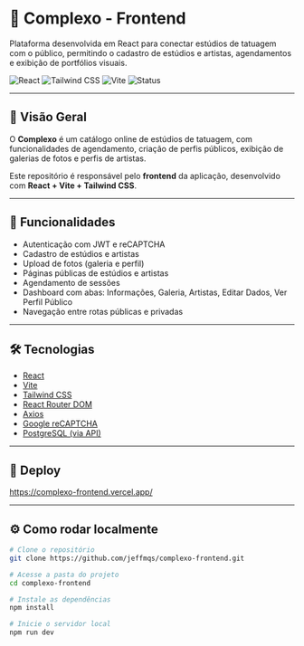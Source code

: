 # 🎨 Complexo - Frontend

Plataforma desenvolvida em React para conectar estúdios de tatuagem com o público, permitindo o cadastro de estúdios e artistas, agendamentos e exibição de portfólios visuais.

![React](https://img.shields.io/badge/React-20232A?style=for-the-badge&logo=react&logoColor=61DAFB)
![Tailwind CSS](https://img.shields.io/badge/Tailwind_CSS-38B2AC?style=for-the-badge&logo=tailwind-css&logoColor=white)
![Vite](https://img.shields.io/badge/Vite-646CFF?style=for-the-badge&logo=vite&logoColor=FFD62E)
![Status](https://img.shields.io/badge/status-em%20desenvolvimento-yellow)

---

## 📌 Visão Geral

O **Complexo** é um catálogo online de estúdios de tatuagem, com funcionalidades de agendamento, criação de perfis públicos, exibição de galerias de fotos e perfis de artistas.

Este repositório é responsável pelo **frontend** da aplicação, desenvolvido com **React + Vite + Tailwind CSS**.

---

## 🚀 Funcionalidades

- Autenticação com JWT e reCAPTCHA
- Cadastro de estúdios e artistas
- Upload de fotos (galeria e perfil)
- Páginas públicas de estúdios e artistas
- Agendamento de sessões
- Dashboard com abas: Informações, Galeria, Artistas, Editar Dados, Ver Perfil Público
- Navegação entre rotas públicas e privadas

---

## 🛠️ Tecnologias

- [React](https://reactjs.org/)
- [Vite](https://vitejs.dev/)
- [Tailwind CSS](https://tailwindcss.com/)
- [React Router DOM](https://reactrouter.com/)
- [Axios](https://axios-http.com/)
- [Google reCAPTCHA](https://www.google.com/recaptcha/about/)
- [PostgreSQL (via API)](https://www.postgresql.org/)

---

## 🚀 Deploy

https://complexo-frontend.vercel.app/

---

## ⚙️ Como rodar localmente

```bash
# Clone o repositório
git clone https://github.com/jeffmqs/complexo-frontend.git

# Acesse a pasta do projeto
cd complexo-frontend

# Instale as dependências
npm install

# Inicie o servidor local
npm run dev







